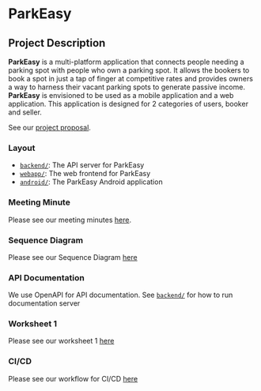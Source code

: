# ParkEasy

## Project Description

**ParkEasy** is a multi-platform application that connects people needing a parking spot with people who own a parking spot. It allows the bookers to book a spot in just a tap of finger at competitive rates and provides owners a way to harness their vacant parking spots to generate passive income. **ParkEasy** is envisioned to be used as a mobile application and a web application. This application is designed for 2 categories of users, booker and seller.

See our [project proposal](/docs/ProjectProposal.md).

### Layout

- [`backend/`](backend/): The API server for ParkEasy
- [`webapp/`](webapp/): The web frontend for ParkEasy
- [`android/`](android/): The ParkEasy Android application

### Meeting Minute
Please see our meeting minutes [here](https://github.com/ParkWithEase/parkeasy/wiki/_Sidebar.Meeting).

### Sequence Diagram
Please see our Sequence Diagram [here](https://github.com/ParkWithEase/parkeasy/wiki/Sequence-Digram)

### API Documentation
We use OpenAPI for API documentation. See [`backend/`](backend/) for how to run documentation server

### Worksheet 1
Please see our worksheet 1 [here](https://hackmd.io/Kf38U5BqRQqd_U4S4NSSug)

### CI/CD
Please see our workflow for CI/CD [here](https://github.com/ParkWithEase/parkeasy/actions) 


